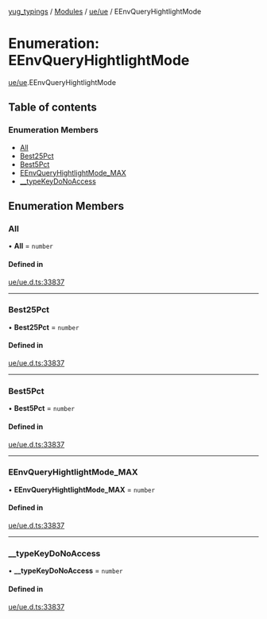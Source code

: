 [yug_typings](../README.md) / [Modules](../modules.md) / [ue/ue](../modules/ue_ue.md) / EEnvQueryHightlightMode

# Enumeration: EEnvQueryHightlightMode

[ue/ue](../modules/ue_ue.md).EEnvQueryHightlightMode

## Table of contents

### Enumeration Members

- [All](ue_ue.EEnvQueryHightlightMode.md#all)
- [Best25Pct](ue_ue.EEnvQueryHightlightMode.md#best25pct)
- [Best5Pct](ue_ue.EEnvQueryHightlightMode.md#best5pct)
- [EEnvQueryHightlightMode\_MAX](ue_ue.EEnvQueryHightlightMode.md#eenvqueryhightlightmode_max)
- [\_\_typeKeyDoNoAccess](ue_ue.EEnvQueryHightlightMode.md#__typekeydonoaccess)

## Enumeration Members

### All

• **All** = `number`

#### Defined in

[ue/ue.d.ts:33837](https://github.com/YugMetaverse/yug_typings/blob/b7d9b19/ue/ue.d.ts#L33837)

___

### Best25Pct

• **Best25Pct** = `number`

#### Defined in

[ue/ue.d.ts:33837](https://github.com/YugMetaverse/yug_typings/blob/b7d9b19/ue/ue.d.ts#L33837)

___

### Best5Pct

• **Best5Pct** = `number`

#### Defined in

[ue/ue.d.ts:33837](https://github.com/YugMetaverse/yug_typings/blob/b7d9b19/ue/ue.d.ts#L33837)

___

### EEnvQueryHightlightMode\_MAX

• **EEnvQueryHightlightMode\_MAX** = `number`

#### Defined in

[ue/ue.d.ts:33837](https://github.com/YugMetaverse/yug_typings/blob/b7d9b19/ue/ue.d.ts#L33837)

___

### \_\_typeKeyDoNoAccess

• **\_\_typeKeyDoNoAccess** = `number`

#### Defined in

[ue/ue.d.ts:33837](https://github.com/YugMetaverse/yug_typings/blob/b7d9b19/ue/ue.d.ts#L33837)
